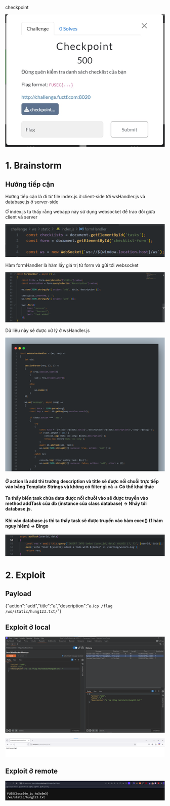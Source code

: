 checkpoint

![image](img/img1.jpeg)
# 1. Brainstorm
## Hướng tiếp cận

Hướng tiếp cận là đi từ file index.js ở client-side tới wsHandler.js và database.js ở server-side

Ở index.js ta thấy rằng webapp này sử dụng websocket để trao đổi giữa client và server

![image](img/img2.png)

Hàm formHandler là hàm lấy giá trị từ form và gửi tới websocket

![image](img/img3.png)

Dữ liệu này sẽ được xử lý ở wsHandler.js 

![image](img/img4.png)

#### Ở action là add thì trường description và title sẽ được nối chuỗi trực tiếp vào bằng Template Strings và không có filter gì cả → Có thể khai thác

#### Ta thấy biến task chứa data được nối chuỗi vào sẽ được truyền vào method addTask của db (instance của class database) → Nhảy tới database.js.

#### Khi vào database.js thì ta thấy task sẽ được truyền vào hàm exec() (1 hàm nguy hiểm) → Bingo

![image](img/img5.png)

# 2. Exploit

## Payload

{"action":"add","title":"a","description":"a /`cp /flag /ws/static/hung123.txt/`"}

## Exploit ở local

![image](img/img6.png)

![image](img/img7.png)

## Exploit ở remote

![image](img/img8.png)
